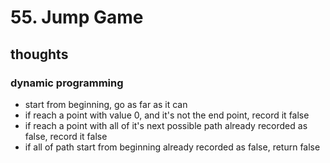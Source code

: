 # 55. Jump Game

## thoughts

### dynamic programming
- start from beginning, go as far as it can
- if reach a point with value 0, and it's not the end point, record it false
- if reach a point with all of it's next possible path already recorded as false, record it false
- if all of path start from beginning already recorded as false, return false
